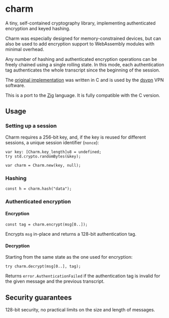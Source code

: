 # charm

A tiny, self-contained cryptography library, implementing authenticated encryption and keyed hashing.

Charm was especially designed for memory-constrained devices, but can also be used to add encryption support to WebAssembly modules with minimal overhead.

Any number of hashing and authenticated encryption operations can be freely chained using a single rolling state.
In this mode, each authentication tag authenticates the whole transcript since the beginning of the session.

The [original implementation](https://github.com/jedisct1/charm) was written in C and is used by the [dsvpn](https://github.com/jedisct1/dsvpn) VPN software.

This is a port to the [Zig](https://ziglang.org) language. It is fully compatible with the C version.

## Usage

### Setting up a session

Charm requires a 256-bit key, and, if the key is reused for different sessions, a unique session identifier (`nonce`):

```zig
var key: [Charm.key_length]u8 = undefined;
try std.crypto.randomBytes(&key);

var charm = Charm.new(key, null);
```

### Hashing

```zig
const h = charm.hash("data");
```

### Authenticated encryption

#### Encryption

```zig
const tag = charm.encrypt(msg[0..]);
```

Encrypts `msg` in-place and returns a 128-bit authentication tag.

#### Decryption

Starting from the same state as the one used for encryption:

```zig
try charm.decrypt(msg[0..], tag);
```

Returns `error.AuthenticationFailed` if the authentication tag is invalid for the given message and the previous transcript.

## Security guarantees

128-bit security, no practical limits on the size and length of messages.
